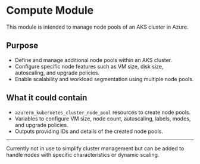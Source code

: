 # Compute Module

This module is intended to manage node pools of an AKS cluster in Azure.

## Purpose

- Define and manage additional node pools within an AKS cluster.
- Configure specific node features such as VM size, disk size, autoscaling, and upgrade policies.
- Enable scalability and workload segmentation using multiple node pools.

## What it could contain

- `azurerm_kubernetes_cluster_node_pool` resources to create node pools.
- Variables to configure VM size, node count, autoscaling, labels, modes, and upgrade policies.
- Outputs providing IDs and details of the created node pools.

---

Currently not in use to simplify cluster management but can be added to handle nodes with specific characteristics or dynamic scaling.
